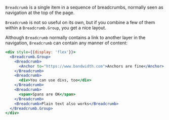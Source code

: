 `Breadcrumb` is a single item in a sequence of breadcrumbs, normally seen as navigation at the top of the page.

`Breadcrumb` is not so useful on its own, but if you combine a few of them within a `Breadcrumb.Group`, you get a nice layout.

Although `Breadcrumb` normally contains a link to another layer in the navigation, `Breadcrumb` can contain any manner of content:

```jsx harmony
<div style={{display: 'flex'}}>
  <Breadcrumb.Group>
    <Breadcrumb>
      <Anchor to="https://www.bandwidth.com">Anchors are fine</Anchor>
    </Breadcrumb>
    <Breadcrumb>
      <div>You can use divs, too</div>
    </Breadcrumb>
    <Breadcrumb>
      <span>Spans are OK</span>
    </Breadcrumb>
    <Breadcrumb>Plain text also works</Breadcrumb>
  </Breadcrumb.Group>
</div>
```
